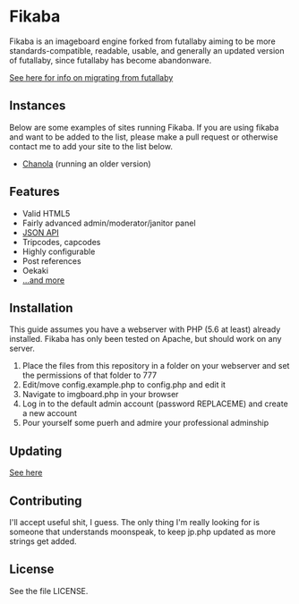 # Fikaba 
Fikaba is an imageboard engine forked from futallaby aiming to be more standards-compatible, readable, usable, and generally an updated version of futallaby, since futallaby has become abandonware.

[See here for info on migrating from futallaby](https://github.com/knarka/fikaba/blob/master/docs/migrate.md)

## Instances
Below are some examples of sites running Fikaba. If you are using fikaba and want to be added to the list, please make a pull request or otherwise contact me to add your site to the list below.

* [Chanola](http://chanola.netau.net/board/) (running an older version)

## Features
* Valid HTML5
* Fairly advanced admin/moderator/janitor panel
* [JSON API](https://github.com/knarka/fikaba/blob/master/docs/api.md)
* Tripcodes, capcodes
* Highly configurable
* Post references
* Oekaki
* [...and more](https://github.com/knarka/fikaba/blob/master/docs/features.md)

## Installation
This guide assumes you have a webserver with PHP (5.6 at least) already installed. Fikaba has only been tested on Apache, but should work on any server.

1. Place the files from this repository in a folder on your webserver and set the permissions of that folder to 777
2. Edit/move config.example.php to config.php and edit it
3. Navigate to imgboard.php in your browser
4. Log in to the default admin account (password REPLACEME) and create a new account
5. Pour yourself some puerh and admire your professional adminship

## Updating
[See here](https://github.com/knarka/fikaba/blob/master/docs/update.md)

## Contributing
I'll accept useful shit, I guess. The only thing I'm really looking for is someone that understands moonspeak, to keep jp.php updated as more strings get added.

## License
See the file LICENSE.
